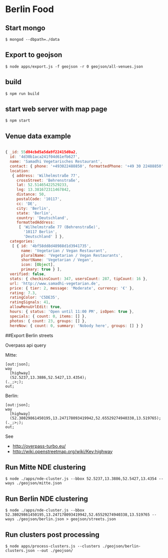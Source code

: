 # Berlin Food

## Start mongo

    $ mongod --dbpath=./data

## Export to geojson

    $ node apps/export.js -f geojson -r 0 geojson/all-venues.json

## build

    $ npm run build

## start web server with map page

    $ npm start

## Venue data example

```js

{ _id: 55d84cbd5a5da9f22415d0a2,
  id: '4d30b1aca241f04d61efb627',
  name: 'Samadhi Vegetarisches Restaurant',
  contact: { phone: '+493022488850', formattedPhone: '+49 30 22488850' },
  location:
   { address: 'Wilhelmstraße 77',
     crossStreet: 'Behrenstraße',
     lat: 52.51465422529233,
     lng: 13.381672311467842,
     distance: 50,
     postalCode: '10117',
     cc: 'DE',
     city: 'Berlin',
     state: 'Berlin',
     country: 'Deutschland',
     formattedAddress:
      [ 'Wilhelmstraße 77 (Behrenstraße)',
        '10117 Berlin',
        'Deutschland' ] },
  categories:
   [ { id: '4bf58dd8d48988d1d3941735',
       name: 'Vegetarian / Vegan Restaurant',
       pluralName: 'Vegetarian / Vegan Restaurants',
       shortName: 'Vegetarian / Vegan',
       icon: [Object],
       primary: true } ],
  verified: false,
  stats: { checkinsCount: 347, usersCount: 287, tipCount: 16 },
  url: 'http://www.samadhi-vegetarian.de',
  price: { tier: 2, message: 'Moderate', currency: '€' },
  rating: 7.3,
  ratingColor: 'C5DE35',
  ratingSignals: 41,
  allowMenuUrlEdit: true,
  hours: { status: 'Open until 11:00 PM', isOpen: true },
  specials: { count: 0, items: [] },
  photos: { count: 23, groups: [] },
  hereNow: { count: 0, summary: 'Nobody here', groups: [] } }
```

##Export Berlin streets

Overpass api query

Mitte:

```
[out:json];
way
  [highway]
  (52.5237,13.3886,52.5427,13.4354);
(._;>;);
out;
```

Berlin:

```
[out:json];
way
  [highway]
  (52.38029861450195,13.247178093419942,52.65529274940338,13.519765);
(._;>;);
out;
```

See
 * http://overpass-turbo.eu/
 * http://wiki.openstreetmap.org/wiki/Key:highway

## Run Mitte NDE clustering

    $ node ./apps/nde-cluster.js --bbox 52.5237,13.3886,52.5427,13.4354 --ways ./geojson/mitte.json

## Run Berlin NDE clustering

    $ node ./apps/nde-cluster.js --bbox 52.38029861450195,13.247178093419942,52.65529274940338,13.519765 --ways ./geojson/berlin.json > geojson/streets.json

## Run clusters post processing

    $ node apps/process-clusters.js --clusters ./geojson/berlin-clusters.json --out ./geojson/
